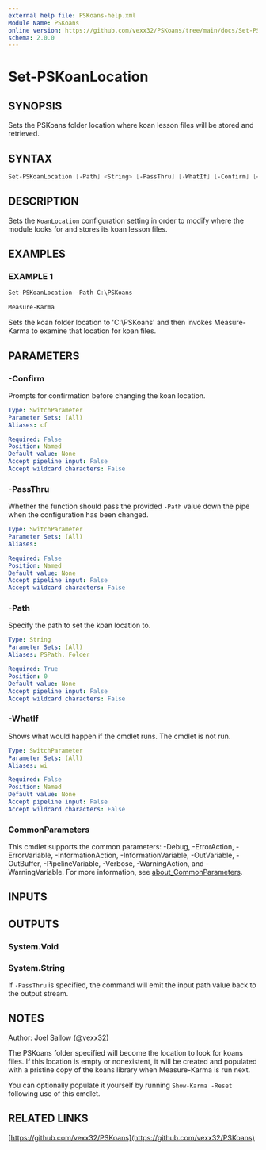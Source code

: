 ```yaml
---
external help file: PSKoans-help.xml
Module Name: PSKoans
online version: https://github.com/vexx32/PSKoans/tree/main/docs/Set-PSKoanLocation.md
schema: 2.0.0
---
```


# Set-PSKoanLocation

## SYNOPSIS

Sets the PSKoans folder location where koan lesson files will be stored and retrieved.

## SYNTAX

```powershell
Set-PSKoanLocation [-Path] <String> [-PassThru] [-WhatIf] [-Confirm] [<CommonParameters>]
```

## DESCRIPTION

Sets the `KoanLocation` configuration setting in order to modify where the module looks for and stores its koan lesson files.

## EXAMPLES

### EXAMPLE 1

```powershell
Set-PSKoanLocation -Path C:\PSKoans

Measure-Karma
```

Sets the koan folder location to 'C:\PSKoans' and then invokes Measure-Karma to examine that location for koan files.

## PARAMETERS

### -Confirm

Prompts for confirmation before changing the koan location.

```yaml
Type: SwitchParameter
Parameter Sets: (All)
Aliases: cf

Required: False
Position: Named
Default value: None
Accept pipeline input: False
Accept wildcard characters: False
```

### -PassThru

Whether the function should pass the provided `-Path` value down the pipe when the configuration has been changed.

```yaml
Type: SwitchParameter
Parameter Sets: (All)
Aliases:

Required: False
Position: Named
Default value: None
Accept pipeline input: False
Accept wildcard characters: False
```

### -Path

Specify the path to set the koan location to.

```yaml
Type: String
Parameter Sets: (All)
Aliases: PSPath, Folder

Required: True
Position: 0
Default value: None
Accept pipeline input: False
Accept wildcard characters: False
```

### -WhatIf

Shows what would happen if the cmdlet runs.
The cmdlet is not run.

```yaml
Type: SwitchParameter
Parameter Sets: (All)
Aliases: wi

Required: False
Position: Named
Default value: None
Accept pipeline input: False
Accept wildcard characters: False
```

### CommonParameters

This cmdlet supports the common parameters: -Debug, -ErrorAction, -ErrorVariable, -InformationAction, -InformationVariable, -OutVariable, -OutBuffer, -PipelineVariable, -Verbose, -WarningAction, and -WarningVariable. For more information, see [about_CommonParameters](http://go.microsoft.com/fwlink/?LinkID=113216).

## INPUTS

## OUTPUTS

### System.Void

### System.String

If `-PassThru` is specified, the command will emit the input path value back to the output stream.

## NOTES

Author: Joel Sallow (@vexx32)

The PSKoans folder specified will become the location to look for koans files.
If this location is empty or nonexistent, it will be created and populated with a pristine copy of the koans library when Measure-Karma is run next.

You can optionally populate it yourself by running `Show-Karma -Reset` following use of this cmdlet.

## RELATED LINKS

[https://github.com/vexx32/PSKoans](https://github.com/vexx32/PSKoans)
